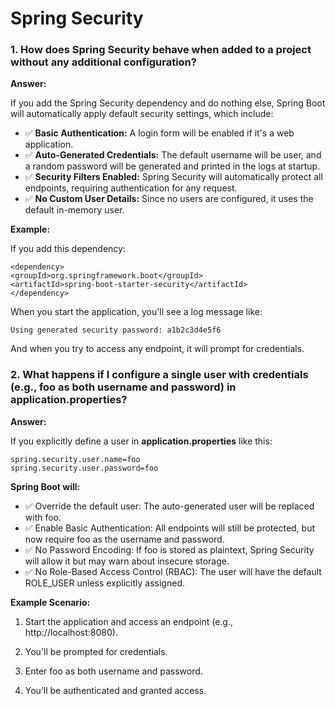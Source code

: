 # Spring Security

### 1. How does Spring Security behave when added to a project without any additional configuration?

**Answer:**

If you add the Spring Security dependency and do nothing else, Spring Boot will automatically apply default security settings, which include:

- ✅ **Basic Authentication:** A login form will be enabled if it's a web application.
- ✅ **Auto-Generated Credentials:** The default username will be user, and a random password will be generated and printed in the logs at startup.
- ✅ **Security Filters Enabled:** Spring Security will automatically protect all endpoints, requiring authentication for any request.
- ✅ **No Custom User Details:** Since no users are configured, it uses the default in-memory user.

**Example:**

If you add this dependency:

```
<dependency>
<groupId>org.springframework.boot</groupId>
<artifactId>spring-boot-starter-security</artifactId>
</dependency>
```

When you start the application, you'll see a log message like:
```
Using generated security password: a1b2c3d4e5f6
```
And when you try to access any endpoint, it will prompt for credentials.

### 2. What happens if I configure a single user with credentials (e.g., foo as both username and password) in application.properties?

**Answer:**

If you explicitly define a user in **application.properties** like this:

```
spring.security.user.name=foo
spring.security.user.password=foo
```

**Spring Boot will:**

- ✅ Override the default user: The auto-generated user will be replaced with foo.
- ✅ Enable Basic Authentication: All endpoints will still be protected, but now require foo as the username and password.
- ✅ No Password Encoding: If foo is stored as plaintext, Spring Security will allow it but may warn about insecure storage.
- ✅ No Role-Based Access Control (RBAC): The user will have the default ROLE_USER unless explicitly assigned.

**Example Scenario:**

1. Start the application and access an endpoint (e.g., http://localhost:8080).

2. You'll be prompted for credentials.

3. Enter foo as both username and password.

4. You’ll be authenticated and granted access.





